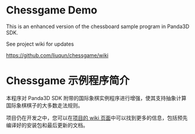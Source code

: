 # Chessgame Demo
This is an enhanced version of the chessboard sample program in Panda3D SDK. 

See project wiki for updates

https://github.com/liuqun/chessgame/wiki

# Chessgame 示例程序简介
本程序对 Panda3D SDK 附带的国际象棋实例程序进行增强，使其支持抽象计算国际象棋棋子的大多数走法规则。

项目仍在开发之中，您可以在[项目的 wiki 页面](https://github.com/liuqun/chessgame/wiki)中可以找到更多的信息，包括预先编译好的安装包和最后更新的文档。
